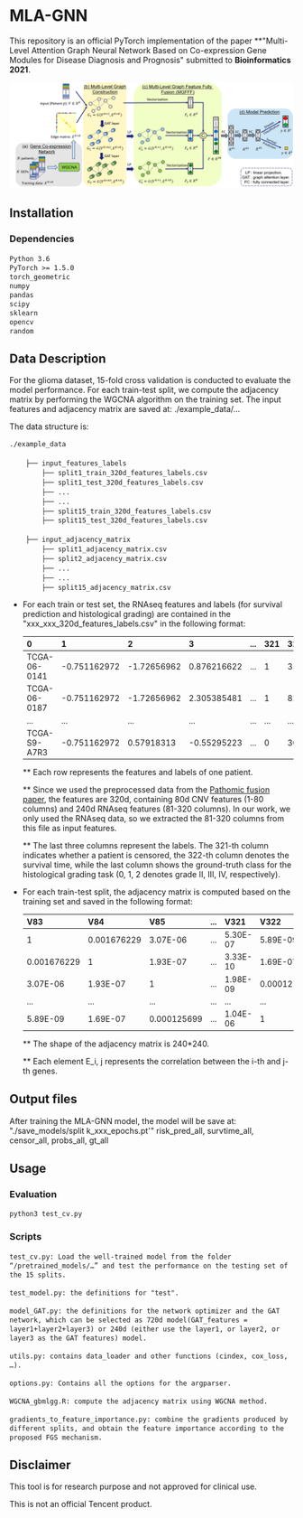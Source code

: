 # MLA-GNN



This repository is an official PyTorch implementation of the paper 
**"Multi-Level Attention Graph Neural Network Based on Co-expression Gene Modules for Disease Diagnosis and Prognosis"
submitted to **Bioinformatics 2021**.

![](./figs/pipeline.png)

## Installation
### Dependencies
```
Python 3.6
PyTorch >= 1.5.0
torch_geometric
numpy
pandas
scipy
sklearn
opencv
random
```

## Data Description
For the glioma dataset, 15-fold cross validation is conducted to evaluate the model performance. For each train-test split, we compute the adjacency matrix by performing the WGCNA algorithm on the training set. The input features and adjacency matrix are saved at: ./example_data/...

The data structure is:
  ```bash
  ./example_data
  
      ├── input_features_labels                
          ├── split1_train_320d_features_labels.csv
          ├── split1_test_320d_features_labels.csv
          ├── ...
          ├── ...
          ├── split15_train_320d_features_labels.csv
          ├── split15_test_320d_features_labels.csv
          
      ├── input_adjacency_matrix
          ├── split1_adjacency_matrix.csv
          ├── split2_adjacency_matrix.csv
          ├── ...
          ├── ...
          ├── split15_adjacency_matrix.csv
  ```

+ For each train or test set, the RNAseq features and labels (for survival prediction and histological grading) are contained in the "xxx_xxx_320d_features_labels.csv" in the following format:

    0 | 1 | 2 | 3 | ... | 321 | 322 | 323 
    --- | --- | --- | --- | --- | --- | --- | --- 
    TCGA-06-0141 |-0.751162972 | -1.72656962 | 0.876216622 | ... | 1 | 313 | 2
    TCGA-06-0187 |-0.751162972 | -1.72656962 | 2.305385481 | ... | 1 | 828 | 2
    ... | ... |	... | ... |	... | ... |	... 
    TCGA-S9-A7R3 | -0.751162972 |	0.57918313 | -0.55295223 | ... | 0 | 3013 | 0
    
    ** Each row represents the features and labels of one patient. 
    
    ** Since we used the preprocessed data from the [Pathomic fusion paper](https://ieeexplore.ieee.org/abstract/document/9186053), the features are 320d, containing 80d CNV features (1-80 columns) and 240d RNAseq features (81-320 columns). In our work, we only used the RNAseq data, so we extracted the 81-320 columns from this file as input features. 
    
    ** The last three columns represent the labels. The 321-th column indicates whether a patient is censored, the 322-th column denotes the survival time, while the last column shows the ground-truth class for the histological grading task (0, 1, 2 denotes grade II, III, IV, respectively).
    
+ For each train-test split, the adjacency matrix is computed based on the training set and saved in the following format:

    V83 | V84 | V85 | ... | V321 | V322 
    --- | --- | --- | --- | --- | --- 
    1 | 0.001676229	| 3.07E-06 | ... | 5.30E-07 |	5.89E-09
    0.001676229 |	1 |	1.93E-07 | ... | 3.33E-10	| 1.69E-07
    3.07E-06 | 1.93E-07 |	1 | ... | 1.98E-09 | 0.000125699
    ... | ... |	... | ... |	... | ... |	... 
    5.89E-09 | 1.69E-07	| 0.000125699 |	... | 1.04E-06 | 1

    ** The shape of the adjacency matrix is 240*240.
    
    ** Each element E_i, j represents the correlation between the i-th and j-th genes.
    

## Output files

After training the MLA-GNN model, the model will be save at: "./save_models/split k_xxx_epochs.pt'"
risk_pred_all, survtime_all, censor_all, probs_all, gt_all

## Usage

### Evaluation
```shell script
python3 test_cv.py

```

### Scripts
```shell script
test_cv.py: Load the well-trained model from the folder “/pretrained_models/…” and test the performance on the testing set of the 15 splits.

test_model.py: the definitions for "test".

model_GAT.py: the definitions for the network optimizer and the GAT network, which can be selected as 720d model(GAT_features = layer1+layer2+layer3) or 240d (either use the layer1, or layer2, or layer3 as the GAT features) model.

utils.py: contains data_loader and other functions (cindex, cox_loss, …).

options.py: Contains all the options for the argparser.

WGCNA_gbmlgg.R: compute the adjacency matrix using WGCNA method.

gradients_to_feature_importance.py: combine the gradients produced by different splits, and obtain the feature importance according to the proposed FGS mechanism.
```

## Disclaimer

This tool is for research purpose and not approved for clinical use.

This is not an official Tencent product.
